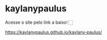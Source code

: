# kaylanypaulus

Acesse o site pelo link a baixo👇🏻

https://kaylanypaulus.github.io/kaylany-paulus/
